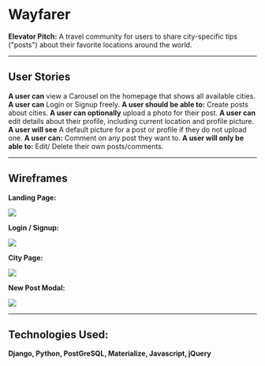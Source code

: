 # Wayfarer

**Elevator Pitch:** A travel community for users to share city-specific tips ("posts") about their favorite locations around the world.

---

## User Stories

**A user can** view a Carousel on the homepage that shows all available cities.
**A user can** Login or Signup freely.
**A user should be able to:** Create posts about cities.
**A user can optionally** upload a photo for their post. 
**A user can** edit details about their profile, including current location and profile picture.
**A user will see** A default picture for a post or profile if they do not upload one.
**A user can:** Comment on any post they want to.
**A user will only be able to:** Edit/ Delete their own posts/comments.



---

## Wireframes

**Landing Page:**

<img src="https://i.imgur.com/BBcHJXn.png">

**Login / Signup:**

<img src="https://i.imgur.com/gnk0vkT.png">

**City Page:**

<img src="https://i.imgur.com/KjUQe1r.png">

**New Post Modal:**

<img src="https://i.imgur.com/9z0JXWd.png">




---

## Technologies Used:

**Django, Python, PostGreSQL, Materialize, Javascript, jQuery**



